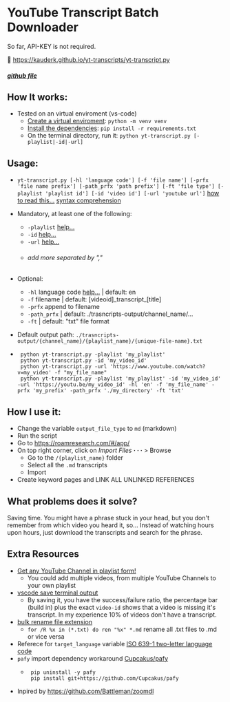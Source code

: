 # YouTube Transcript Batch Downloader
So far, API-KEY is not required.

📄 https://kauderk.github.io/yt-transcripts/yt-transcript.py
##### [github file](https://github.com/kauderk/kauderk.github.io/blob/main/yt-transcripts/yt-transcript.py)

## How It works:
- Tested on an virtual enviroment (vs-code)
    - [Create a virtual enviroment](https://youtu.be/6W6iY7uUu34): `python -m venv venv`
    - [Install the dependencies](https://note.nkmk.me/en/python-pip-install-requirements/): `pip install -r requirements.txt`
    - On the terminal directory, run it: `python yt-transcript.py [-playlist|-id|-url]`


## Usage:
- `yt-transcript.py [-hl 'language code'] [-f 'file name'] [-prfx 'file name prefix'] [-path_prfx 'path prefix'] [-ft 'file type'] [-playlist 'playlist id'] [-id 'video id'] [-url 'youtube url']` [how to read this...](https://docs.python.org/3/using/cmdline.html) [syntax comprehension](https://github.com/Battleman/zoomdl#:~:text=the%20cookies%20once-,About%20syntax,-I%20see%20a)
- Mandatory, at least one of the following:
    - `-playlist` [help...](https://www.sociablekit.com/find-youtube-playlist-id/)
    - `-id` [help...](https://help.tcgplayer.com/hc/en-us/articles/115008106868-Finding-Your-YouTube-Video-ID)
    - `-url` [help...](https://www.computerhope.com/issues/ch002162.htm)
    - ###### add more separated by ","

- Optional:
  - `-hl` language code [help...](http://www.loc.gov/standards/iso639-2/php/code_list.php) | default: en
  - `-f` filename | default: [videoid]\_transcript_[title]
  - `-prfx` append to filename
  - `-path_prfx` | default: ./trasncripts-output/channel_name/...
  - `-ft` | default: "txt" file format

- Default output path: `./trasncripts-output/{channel_name}/{playlist_name}/{unique-file-name}.txt`


-  ``` 
    python yt-transcript.py -playlist 'my_playlist'
    python yt-transcript.py -id 'my_video_id'
    python yt-transcript.py -url 'https://www.youtube.com/watch?v=my_video' -f "my_file_name"
    python yt-transcript.py -playlist 'my_playlist' -id 'my_video_id' -url 'https://youtu.be/my_video_id' -hl 'en' -f 'my_file_name' -prfx 'my_prefix' -path_prfx './my_directory' -ft 'txt'
    ```


## How I use it:
- Change the variable `output_file_type` to `md` (markdown)
- Run the script
- Go to https://roamresearch.com/#/app/
- On top right corner, click on *Import Files* **· · ·** > Browse
    - Go to the `/{playlist_name}` folder
    - Select all the `.md` transcripts
    - Import
- Create keyword pages and LINK ALL UNLINKED REFERENCES

## What problems does it solve?
Saving time. You might have a phrase stuck in your head, but you don't remember from which video you heard it, so... Instead of watching hours upon hours, just download the transcripts and search for the phrase.

## Extra Resources
- [Get any YouTube Channel in playlist form!](https://webapps.stackexchange.com/questions/106815/how-to-find-videos-i-havent-watched-on-a-youtube-channel#:~:text=Go%20into%20any%20video%20of%20the%20channel%20you%20want)
    - You could add multiple videos, from multiple YouTube Channels to your own playlist
- [vscode save terminal output](https://codetryout.com/vscode-save-terminal-output/)
    - By saving it, you have the success/failure ratio, the percentage bar (build in) plus the exact `video-id` shows that a video is missing it's transcript. In my experience 10% of videos don't have a transcript.
- [bulk rename file extension](https://windowsloop.com/bulk-rename-file-extension/)
    - `for /R %x in (*.txt) do ren "%x" *.md` rename all .txt files to .md or vice versa 
- Referece for `target_language` variable [ISO 639-1 two-letter language code](http://www.loc.gov/standards/iso639-2/php/code_list.php)
- `pafy` import dependency workaround [Cupcakus/pafy](https://github.com/mps-youtube/pafy/pull/305#:~:text=You%20could%20just%20install%20pafy%20from%20this%20pull%20request%20(until%20the%20request%20is%20accepted))
    -  ``` 
        pip uninstall -y pafy
        pip install git+https://github.com/Cupcakus/pafy
        ``` 
- Inpired by https://github.com/Battleman/zoomdl


